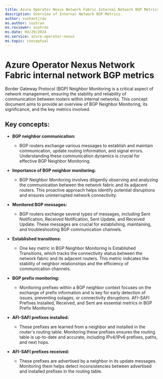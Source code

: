 ```yaml
---
title: Azure Operator Nexus Network Fabric Internal Network BGP Metrics
description: Overview of Internal Network BGP Metrics.
author: sushantjrao
ms.author: sushrao
ms.reviewer: sushrao
ms.date: 04/29/2024
ms.service: azure-operator-nexus
ms.topic: conceptual
---
```


# Azure Operator Nexus Network Fabric internal network BGP metrics

Border Gateway Protocol (BGP) Neighbor Monitoring is a critical aspect of network management, ensuring the stability and reliability of communication between routers within internal networks. This concept document aims to provide an overview of BGP Neighbor Monitoring, its significance, and the key metrics involved.

## Key concepts:

* **BGP neighbor communication:**
   - BGP routers exchange various messages to establish and maintain communication, update routing information, and signal errors. Understanding these communication dynamics is crucial for effective BGP Neighbor Monitoring.

* **Importance of BGP neighbor monitoring:**
   - BGP Neighbor Monitoring involves diligently observing and analyzing the communication between the network fabric and its adjacent routers. This proactive approach helps identify potential disruptions and ensures uninterrupted network connectivity.

* **Monitored BGP messages:**
   - BGP routers exchange several types of messages, including Sent Notification, Received Notification, Sent Update, and Received Update. These messages are crucial for establishing, maintaining, and troubleshooting BGP communication channels.

* **Established transitions:**
   - One key metric in BGP Neighbor Monitoring is Established Transitions, which tracks the connectivity status between the network fabric and its adjacent routers. This metric indicates the stability of neighbor relationships and the efficiency of communication channels.

* **BGP prefix monitoring:**
   - Monitoring prefixes within a BGP neighbor context focuses on the exchange of prefix information and is key for early detection of issues, preventing outages, or connectivity disruptions. AFI-SAFI Prefixes Installed, Received, and Sent are essential metrics in BGP Prefix Monitoring.

* **AFI-SAFI prefixes installed:**
   - These prefixes are learned from a neighbor and installed in the router's routing table. Monitoring these prefixes ensures the routing table is up-to-date and accurate, including IPv4/IPv6 prefixes, paths, and next hops.

* **AFI-SAFI prefixes received:**
   - These prefixes are advertised by a neighbor in its update messages. Monitoring them helps detect inconsistencies between advertised and installed prefixes in the routing table.
